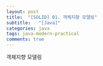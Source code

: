 ```yaml
---
layout: post
title:  "[SOLID] 01. 객체지향 모델링"
subtitle:   "[Java]"
categories: java
tags: java-modern-practical
comments: true
---
```


객체지향 모델링
